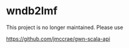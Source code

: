 # wndb2lmf

This project is no longer maintained. Please use

https://github.com/jmccrae/gwn-scala-api
